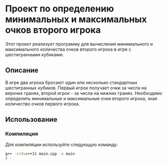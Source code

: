 # Проект по определению минимальных и максимальных очков второго игрока

Этот проект реализует программу для вычисления минимального и максимального количества очков второго игрока в игре с шестигранными кубиками.

## Описание

В игре два игрока бросают один или несколько стандартных шестигранных кубиков. Первый игрок получает очки за числа на верхних гранях, второй игрок - за числа на нижних гранях. Необходимо определить минимальные и максимальные очки второго игрока, зная количество очков первого игрока.

## Использование

### Компиляция

Для компиляции используйте следующую команду:

```sh
g++ -std=c++11 main.cpp -o main
# -
